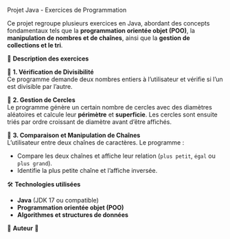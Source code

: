 Projet Java - Exercices de Programmation

Ce projet regroupe plusieurs exercices en Java, abordant des concepts fondamentaux tels que la **programmation orientée objet (POO)**, la **manipulation de nombres et de chaînes**, ainsi que la **gestion de collections et le tri**.  

📌 **Description des exercices**  

🔹 **1. Vérification de Divisibilité**  
Ce programme demande deux nombres entiers à l’utilisateur et vérifie si l’un est divisible par l’autre.  

🔹 **2. Gestion de Cercles**  
Le programme génère un certain nombre de cercles avec des diamètres aléatoires et calcule leur **périmètre** et **superficie**. Les cercles sont ensuite triés par ordre croissant de diamètre avant d’être affichés.  

🔹 **3. Comparaison et Manipulation de Chaînes**  
L’utilisateur entre deux chaînes de caractères. Le programme :  
- Compare les deux chaînes et affiche leur relation (`plus petit`, `égal` ou `plus grand`).  
- Identifie la plus petite chaîne et l’affiche inversée.  

🛠️ **Technologies utilisées**  
- **Java** (JDK 17 ou compatible)  
- **Programmation orientée objet (POO)**  
- **Algorithmes et structures de données**  

📌 **Auteur**
👤   
 
